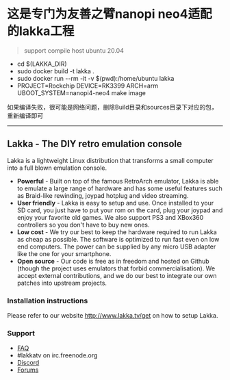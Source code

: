 # 这是专门为友善之臂nanopi neo4适配的lakka工程

> support compile host ubuntu 20.04

- cd $(LAKKA_DIR)
- sudo docker build -t lakka .
- sudo docker run --rm -it -v $(pwd):/home/ubuntu lakka
- PROJECT=Rockchip DEVICE=RK3399 ARCH=arm UBOOT_SYSTEM=nanopi4-neo4 make image

如果编译失败，很可能是网络问题，删除Build目录和sources目录下对应的包，重新编译即可

--------------------------------------------------------------------------------

## Lakka - The DIY retro emulation console

Lakka is a lightweight Linux distribution that transforms a small computer into a full blown emulation console.

* **Powerful** - Built on top of the famous RetroArch emulator, Lakka is able to emulate a large range of hardware and has some useful features such as Braid-like rewinding, joypad hotplug and video streaming.
* **User friendly** - Lakka is easy to setup and use. Once installed to your SD card, you just have to put your rom on the card, plug your joypad and enjoy your favorite old games. We also support PS3 and XBox360 controllers so you don't have to buy new ones. 
* **Low cost** - We try our best to keep the hardware required to run Lakka as cheap as possible. The software is optimized to run fast even on low end computers. The power can be supplied by any micro USB adapter like the one for your smartphone.
* **Open source** - Our code is free as in freedom and hosted on Github (though the project uses emulators that forbid commercialisation). We accept external contributions, and we do our best to integrate our own patches into upstream projects.

### Installation instructions

Please refer to our website http://www.lakka.tv/get on how to setup Lakka.

### Support

* [FAQ](https://github.com/libretro/Lakka-LibreELEC/wiki/FAQ)
* #lakkatv on irc.freenode.org
* [Discord](https://discord.gg/BNFR4hM)
* [Forums](https://forums.libretro.com/c/libretro/lakka-tv-general)

